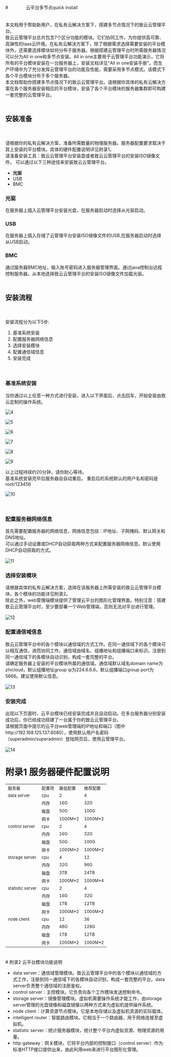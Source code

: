 #　　　　云平台多节点quick install
　　　　　　　　　　　　　　　　　　　　　　　　　　　　　　　　　　　　　　　　　　　　　　　　

本文档用于帮助新用户，在私有云解决方案下，搭建多节点情况下的致云云管理平台。  
致云云管理平台总共包含7个区分功能的模块。它们协同工作，为你提供高可靠、高弹性的Iaas云环境。在私有云解决方案下，除了根据需求选择需要安装的平台模块外，还需要选择模块如何分布于服务器。根据搭建云管理平台时所需服务器情况可以分为All in one和多节点安装。All in one主要用于云管理平台功能演示，它将所有的平台模块安装在一台服务器上，安装文档详见"All in one安装手册"。而生产环境中为了充分发挥云管理平台的功能及性能，需要采用多节点模式。该模式下各个平台模块分布于多个服务器。  
本文档帮助你搭建多节点情况下的致云云管理平台。请根据你具体的私有云解决方案在各个服务器安装相应的平台模块，安装了各个平台模块的服务器集群即可构建一套完整的云管理平台。
　　　　　　　　　　　　　　　　　　　　　　　　　　　　　　　　　　　　　　　　　　
　　　　　　　　　　　　　　　　　　　　　　　　　　　　　　　　　　　　　　　
　　　　　　　　　　　　　　　　　　　　　　　　　　　　　　　　　　　　　
　　　　　　　　　　　　　　　　　　　　　　　　　　　　　　　　　　　　　　
　　　　　　　　　　　　　　　　　　　　　　　　　　　　　　　　　　　　　
　　　　　　　　　　　　　　　　　　　　　　　　　　　　　　　　　　　　　　
　　　　　　　　　　　　　　　　　　　　　　　　　　　　　　　　　　　
　　　　　　　　　　　　　　　　　　　　　　　　　　　　　　　　　　　　　　　　　　　　
　　　　　　　　　　　　　　　　　　　　　　　　　　　　　　　　　　　　　　　　
　　　　　　　　　　　　　　　　　　　　　　　　　　　　　　　　　　　　　　　　　　　　　
　　　　　　　　　　　　　　　　　　　　　　　　　　　　　　　　　　　　　　　　　
　　　　　　　　　　　　　　　　　　　　　　　　　　　　　　　　　　　　　　　　　　　　　　
　　　　　　　　　　　　　　　　　　　　　　　　　　　　　　　　　　　　　　　　　　　　
　　　　　　　　　　　　　　　　　　　　　　　　　　　　　　　　　　　　　　　　
　　　　　　　　　　　　　　　　　　　　　　　　　　　　　　　　　　　　　　　　　　　
　　　　　　　　　　　　　　　　　　　　　　　　　　　　　　　　　　　　　　　　　
　　　　　　　　　　　　　　　　　　　　　　　　　　　　　　　　　　　　　　　　
　　　　　　　　　　　　　　　　　　　　　　　　　　　　　　　　　　　　　　　　　
　　　　　　　　　　　　　　　　　　　　　　　　　　　　　　　　　　　　　　　　　　
　　　　　　　　　　　　　　　　　　　　　　　　　　　　　　　　　　　　　　　　　　　　
　　　　　　　　　　　　　　　　　　　　　　　　　　　　　　　　　　　　　　　　　　
　　　　　　　　　　　　　　　　　　　　　　　　　　　　　　　　　　　　　　　　　　　
　　　　　　　　　　　　　　　　　　　　　　　　　　　　　　　　　　　　　　　　
　　　　　　　　　　　　　　　　　　　　　　　　　　　　　　　　　　　　　　　　
　　　　　　　　　　　　　　　　　　　　　　　　　　　　　　　　　　　　　　　　　　　　
　　　　　　　　　　　　　　　　　　　　　　　　　　　　　　　　　　　　　　　　　　　
　　　　　　　　　　　　　　　　　　　　　　　　　　　　　　　　　　
　　　　　　　　　　　　　　　　　　　　　　　　　　　　　　　　　　　　　　　　　　　　　
　　　　　　　　　　　　　　　　　　　　　　　　　　　　　　　　　　　　　　　　　　　
　　　　　　　　　　　　　　　　　　　　　　　　　　　　　　　　　　　　　　　　　　　　　　　　　　　　
## 安装准备
　　　　　　　　　　　　　　　　　　　　　　　　　　　　　　　　　　　　　　　　　　　　　　　　

请根据你的私有云解决方案，准备所需数量的物理服务器。服务器配置要求取决于其上安装的平台模块。具体的硬件配置说明详见附录1。  
请准备安装工具：致云云管理平台安装盘或者致云云管理平台的安装ISO镜像文件。
可以通过以下三种途径来安装致云云管理平台。
 
- **光驱**
- USB
- BMC

### 光驱

在服务器上插入云管理平台安装光盘，在服务器启动时选择从光驱启动。
### USB

在服务器上插入存储了云管理平台安装ISO镜像文件的USB,在服务器启动时选择从USB启动。　
### BMC

通过服务器BMC地址，输入账号密码进入服务器管理界面。通过java控制台远程控制服务器。从本地选择致云云管理平台的安装ISO镜像文件加载光驱。
　　　　　　　　　　　　　　　　　　　　　　　　　　　　　　　　　　　　　　　　　　　
　　　　　　　　　　　　　　　　　　　　　　　　　　　　　　　　　　　　　　　　　
　　　　　　　　　　　　　　　　　　　　　　　　　　　　　　　　　　　　　　　　
　　　　　　　　　　　　　　　　　　　　　　　　　　　　　　　　　　　　　　　
　　　　　　　　　　　　　　　　　　　　　　　　　　　　　　　　　　　　　　　
　　　　　　　　　　　　　　　　　　　　　　　　　　　　　　　　　　　　　　　　　
　　　　　　　　　　　　　　　　　　　　　　　　　　　　　　　　　　　　　　　　　　　
　　　　　　　　　　　　　　　　　　　　　　　　　　　　　　　　　　　　　　　　　
　　　　　　　　　　　　　　　　　　　　　　　　　　　　　　　　　　　　　　　　　　　
　　　　　　　　　　　　　　　　　　　　　　　　　　　　　　　　　　　　　　　　　　　
　　　　　　　　　　　　　　　　　　　　　　　　　　　　　　　　　　　　　　　　　
　　　　　　　　　　　　　　　　　　　　　　　　　　　　　　　　　　　　　　　　　　　　
　　　　　　　　　　　　　　　　　　　　　　　　　　　　　　　　　　　　　　　　
　　　　　　　　　　　　　　　　　　　　　　　　　　　　　　　　　　　　　　　　　　
　　　　　　　　　　　　　　　　　　　　　　　　　　　　　　　　　　　　　　　　　
　　　　　　　　　　　　　　　　　　　　　　　　　　　　　　　　　　　　　　　　
　　　　　　　　　　　　　　　　　　　　　　　　　　　　　　　　　　　　　　　　
　　　　　　　　　　　　　　　　　　　　　　　　　　　　　　　　　　　　　　　　　
　　　　　　　　　　　　　　　　　　　　　　　　　　　　　　　　　　　　　　　　　
　　　　　　　　　　　　　　　　　　　　　　　　　　　　　　　　　　　　　　　　　　　

## 安装流程
　　　　　　　　　　　　　　　　　　　　　　　　　　　　　　　　　　　　　　　　　　

安装流程分为以下5步:

1. 基准系统安装
2. 配置服务器网络信息
3. 选择安装模块
4. 配置通信域信息
5. 安装完成

　　　　　　　　　　　　　　　　　　　　　　　　　　　　　　　　　　　　　　　　　　
　　　　　　　　　　　　　　　　　　　　　　　　　　　　　　　　　　　　　　　
　　　　　　　　　　　　　　　　　　　　　　　　　　　　　　　　　　　　　　　　
　　　　　　　　　　　　　　　　　　　　　　　　　　　　　　　　　　　　　　　　　
　　　　　　　　　　　　　　　　　　　　　　　　　　　　　　　　　　　　　　　　　　　　　
　　　　　　　　　　　　　　　　　　　　　　　　　　　　　　　　　　　　　　　　
　　　　　　　　　　　　　　　　　　　　　　　　　　　　　　　　　　　　　　　　　　　　　　　　
　　　　　　　　　　　　　　　　　　　　　　　　　　　　　　　　　　　　　　　　　　　　　
　　　　　　　　　　　　　　　　　　　　　　　　　　　　　　　　　　　　　　　　　　　　　　　　
　　　　　　　　　　　　　　　　　　　　　　　　　　　　　　　　　　　　　　　　　
　　　　　　　　　　　　　　　　　　　　　　　　　　　　　　　　　　　　　　　　　　
　　　　　　　　　　　　　　　　　　　　　　　　　　　　　　　　　　　　　　　　　　　　　　　　　
　　　　　　　　　　　　　　　　　　　　　　　　　　　　　　　　　　　　　　　　　　　　　　　
　　　　　　　　　　　　　　　　　　　　　　　　　　　　　　　　　　　　　　　　　
　　　　　　　　　　　　　　　　　　　　　　　　　　　　　　　　　　　　　　　　　　　
　　　　　　　　　　　　　　　　　　　　　　　　　　　　　　　　　　　　　　　　　　　
　　　　　　　　　　　　　　　　　　　　　　　　　　　　　　　　　　　　　　　　　　　　
　　　　　　　　　　　　　　　　　　　　　　　　　　　　　　　　　　　　　　　　　　　　　　　　
　　　　　　　　　　　　　　　　　　　　　　　　　　　　　　　　　　　　　　　　　　　　　　　　　　　　　　　　　　　　　　　　　　　　
　　　　　　　　　　　　　　　　　　　　　　　　　　　　　　　　　　　　　　　　　　　
　　　　　　　　　　　　　　　　　　　　　　　　　　　　　　　　　　　　　　　　　　
　　　　　　　　　　　　　　　　　　　　　　　　　　　　　　　　　　　　　　　　　　
　　　　　　　　　　　　　　　　　　　　　　　　　　　　　　　　　　　　　　　　　　　　　
　　　　　　　　　　　　　　　　　　　　　　　　　　　　　　　　　　　　　　　
　　　　　　　　　　　　　　　　　　　　　　　　　　　　　　　　　　　　　　　　　
　　　　　　　　　　　　　　　　　　　　　　　　　　　　　　　　　　　　　　　
　　　　　　　　　　　　　　　　　　　　　　　　　　　　　　　　　　　　　　　　
　　　　　　　　　　　　　　　　　　　　　　　　　　　　　　　　　　　　　　　　　
　　　　　　　　　　　　　　　　　　　　　　　　　　　　　　　　　　　　　　　　　　
　　　　　　　　　　　　　　　　　　　　　　　　　　　　　　　　　　　　　　　　　　　　
　　　　　　　　　　　　　　　　　　　　　　　　　　　　　　　　　　　　　　　　　　　
　　　　　　　　　　　　　　　　　　　　　　　　　　　　　　　　　　　　　　　　

### 基准系统安装

当你通过以上任意一种方式进行安装，进入以下界面后，点击回车，开始安装由致云定制的操作系统。

![4](4.jpg)

![5](5.jpg)

![6](6.jpg)

![7](7.jpg)

![8](8.jpg)

![9](9.jpg)

以上过程持续约20分钟，请你耐心等待。  
基准系统安装完毕后服务器会自动重启。
重启后的系统默认的用户名和密码是root/123456

![10](10.jpg)
  
  
  
  
　　　　　　　　　　　　　　　　　　　　　　　　　　　　　　　　　　　　　　　　　　　　　　　　
　　　　　　　　　　　　　　　　　　　　　　　　　　　　　　　　　　　　　　　　　
　　　　　　　　　　　　　　　　　　　　　　　　　　　　　　　　　　　　　　
　　　　　　　　　　　　　　　　　　　　　　　　　　　　　　　　　　　　　　　　　　　　
　　　　　　　　　　　　　　　　　　　　　　　　　　　　　　　　　　　　　　　　　　
　　　　　　　　　　　　　　　　　　　　　　　　　　　　　　　　　　　　　　　　
　　　　　　　　　　　　　　　　　　　　　　　　　　　　　　　　　　　　　　　　　　　　
　　　　　　　　　　　　　　　　　　　　　　　　　　　　　　　　　　　　　　　　　
　　　　　　　　　　　　　　　　　　　　　　　　　　　　　　　　　　　　　　　　　　
　　　　　　　　　　　　　　　　　　　　　　　　　　　　　　　　　　　　　　　　　　　
　　　　　　　　　　　　　　　　　　　　　　　　　　　　　　　　　　　　　　　　　　　

### 配置服务器网络信息

首先需要配置服务器的网络信息，网络信息包括：IP地址、子网掩码、默认网关和DNS地址。  
可以通过手动设置或DHCP自动获取两种方式来配置服务器网络信息。默认使用DHCP自动获取的方式。

![11](11.jpg)
　　　　　　　　　　　　　　　　　　　　　　　　　　　　　　　　　　　　　　　　　
　　　　　　　　　　　　　　　　　　　　　　　　　　　　　　　　　　　　　　　
　　　　　　　　　　　　　　　　　　　　　　　　　　　　　　　　　　　　　　　　　
　　　　　　　　　　　　　　　　　　　　　　　　　　　　　　　　　　　　　　　　
　　　　　　　　　　　　　　　　　　　　　　　　　　　　　　　　　　　　　　　
　　　　　　　　　　　　　　　　　　　　　　　　　　　　　　　　　　　　　　　　
　　　　　　　　　　　　　　　　　　　　　　　　　　　　　　　　　　　　　　　　　
　　　　　　　　　　　　　　　　　　　　　　　　　　　　　　　　　　　　　　　　
　　　　　　　　　　　　　　　　　　　　　　　　　　　　　　　　　　　　　　
　　　　　　　　　　　　　　　　　　　　　　　　　　　　　　　　　　　　　　　　
　　　　　　　　　　　　　　　　　　　　　　　　　　　　　　　　　　　　　　　　
　　　　　　　　　　　　　　　　　　　　　　　　　　　　　　　　　　　　　　　　　
　　　　　　　　　　　　　　　　　　　　　　　　　　　　　　　　　　　　　　
　　　　　　　　　　　　　　　　　　　　　　　　　　　　　　　　　　　　　　　　　　　　
　　　　　　　　　　　　　　　　　　　　　　　　　　　　　　　　　　　　　　　　　　　
　　　　　　　　　　　　　　　　　　　　　　　　　　　　　　　　　　　　　　　　　　
　　　　　　　　　　　　　　　　　　　　　　　　　　　　　　　　　　　　　
　　　　　　　　　　　　　　　　　　　　　　　　　　　　　　　　　　　　　　　　　　

### 选择安装模块

请根据具体的私有云解决方案，选择在该服务器上所需安装的致云云管理平台模块，各个模块的功能详见附录2。  
除此之外，web管理端模块提供了管理云平台的图形化管理界面。特别注意：搭建致云云管理平台时，至少要部署一个Web管理端，否则无法对平台进行管理。

![12](12.jpg)
　　　　　　　　　　　　　　　　　　　　　　　　　　　　　　　　　　　　　　　
　　　　　　　　　　　　　　　　　　　　　　　　　　　　　　　　　　　　　　　　　
　　　　　　　　　　　　　　　　　　　　　　　　　　　　　　　　　　　　　　　　
　　　　　　　　　　　　　　　　　　　　　　　　　　　　　　　　　　　　　　　
　　　　　　　　　　　　　　　　　　　　　　　　　　　　　　　　　　　　　　　　　　
　　　　　　　　　　　　　　　　　　　　　　　　　　　　　　　　　　　　　　　　
　　　　　　　　　　　　　　　　　　　　　　　　　　　　　　　　　　　　　　　　
　　　　　　　　　　　　　　　　　　　　　　　　　　　　　　　　　　　　　　　
　　　　　　　　　　　　　　　　　　　　　　　　　　　　　　　　　　　　　　　　　　　　　
　　　　　　　　　　　　　　　　　　　　　　　　　　　　　　　　　　　　　　　　　　　　　
　　　　　　　　　　　　　　　　　　　　　　　　　　　　　　　　　　　　　　　
　　　　　　　　　　　　　　　　　　　　　　　　　　　　　　　　　　　　　　
　　　　　　　　　　　　　　　　　　　　　　　　　　　　　　　　　　　　　　　　
　　　　　　　　　　　　　　　　　　　　　　　　　　　　　　　　　　　　　　　　　　　　　　　　　　　
　　　　　　　　　　　　　　　　　　　　　　　　　　　　　　　　　　　　　　　　　
　　　　　　　　　　　　　　　　　　　　　　　　　　　　　　　　　　　　　　
　　　　　　　　　　　　　　　　　　　　　　　　　　　　　　　　　　　　　　　　

### 配置通信域信息

致云云管理平台中的各个模块以通信域的方式工作。在同一通信域下的各个模块可以相互通信，进而协同工作。通信域由域名、组播地址和组播端口来标识。注册到同一通信域下的各模块自动识别，构成一套完整的平台。  
请确定服务器上安装的平台模块所属的通信域。通信域默认域名domain name为zhicloud，默认组播地址group ip为224.6.6.6，默认组播端口group port为5666。建议使用默认信息。

![13](13.jpg)
　　　　　　　　　　　　　　　　　　　　　　　　　　　　　　　　　　　　　　
　　　　　　　　　　　　　　　　　　　　　　　　　　　　　　　　　　　　　　　
　　　　　　　　　　　　　　　　　　　　　　　　　　　　　　　　　　　　　　
　　　　　　　　　　　　　　　　　　　　　　　　　　　　　　　　　　　　　　　　　　　　
　　　　　　　　　　　　　　　　　　　　　　　　　　　　　　　　　　　　　　　
　　　　　　　　　　　　　　　　　　　　　　　　　　　　　　　　　　　　　
　　　　　　　　　　　　　　　　　　　　　　　　　　　　　　　　　　　　　
　　　　　　　　　　　　　　　　　　　　　　　　　　　　　　　　　　　　　
　　　　　　　　　　　　　　　　　　　　　　　　　　　　　　　　　　　　　　
　　　　　　　　　　　　　　　　　　　　　　　　　　　　　　　　　　　　　　　
　　　　　　　　　　　　　　　　　　　　　　　　　　　　　　　　　　　　　　　
　　　　　　　　　　　　　　　　　　　　　　　　　　　　　　　　　　　　　　　
　　　　　　　　　　　　　　　　　　　　　　　　　　　　　　　　　　　　　
　　　　　　　　　　　　　　　　　　　　　　　　　　　　　　　　　　　　　　　
　　　　　　　　　　　　　　　　　　　　　　　　　　　　　　　　　　　　　　
　　　　　　　　　　　　　　　　　　　　　　　　　　　　　　　　　　　　　　　　　

### 安装完成

出现以下页面时，云平台模块已经安装完成并且自动启动。在多台服务器分别安装成功后，你已经成功搭建了一台属于你的致云云管理平台。  
请根据页面中提示的云平台web管理端的IP地址和端口（图中http://192.168.125.137:8080），使用默认用户名密码（superadmin/superadmin）登陆网页后，使用云管理平台。

![14](14.jpg)
　　　　　　　　　　　　　　　　　　　　　　　　　　　　　　　　　　　　　　　　　
　　　　　　　　　　　　　　　　　　　　　　　　　　　　　　　　　　　　　　　　
　　　　　　　　　　　　　　　　　　　　　　　　　　　　　　　　　　　　　　　
　　　　　　　　　　　　　　　　　　　　　　　　　　　　　　　　　　　　　　
　　　　　　　　　　　　　　　　　　　　　　　　　　　　　　　　　　　　　　　
　　　　　　　　　　　　　　　　　　　　　　　　　　　　　　　　　　　　　　
　　　　　　　　　　　　　　　　　　　　　　　　　　　　　　　　　　　　　　　　　　
　　　　　　　　　　　　　　　　　　　　　　　　　　　　　　　　　　　　　　　　
　　　　　　　　　　　　　　　　　　　　　　　　　　　　　　　　　　　　　　　
　　　　　　　　　　　　　　　　　　　　　　　　　　　　　　　　　　　　　　　
　　　　　　　　　　　　　　　　　　　　　　　　　　　　　　　　　　　　　　　
　　　　　　　　　　　　　　　　　　　　　　　　　　　　　　　　　　　　　
　　　　　　　　　　　　　　　　　　　　　　　　　　　　　　　　　　　　　　　
　　　　　　　　　　　　　　　　　　　　　　　　　　　　　　　　　　　　　　
　　　　　　　　　　　　　　　　　　　　　　　　　　　　　　　　　　　　　　
　　　　　　　　　　　　　　　　　　　　　　　　　　　　　　　　　　　　　　　　
　　　　　　　　　　　　　　　　　　　　　　　　　　　　　　　　　　　　　　　　　

# 附录1 服务器硬件配置说明　　　　　
<table>
<tbody>
<tr><td><font size=2.5>服务器</font></td><td><font size=2.5>配置项</font></td><td><font size=2.5>最低配置</font></td><td><font size=2.5>推荐配置</font></td></tr>
<tr><td><font size=2.5>data server</font></td><td><font size=2.5>cpu</font></td><td><font size=2.5>2</font></td><td><font size=2.5>4</font></td></tr>
<tr><td><font size=2.5></font></td><td><font size=2.5>内存</font></td><td><font size=2.5>16G</font></td><td><font size=2.5>32G</font></td></tr>
<tr><td><font size=2.5></font></td><td><font size=2.5>磁盘</font></td><td><font size=2.5>50G</font></td><td><font size=2.5>100G</font></td></tr>
<tr><td><font size=2.5></font></td><td><font size=2.5>网卡</font></td><td><font size=2.5>1000M*2</font></td><td><font size=2.5>1000M*2</font></td></tr>
<tr><td><font size=2.5>control server</font></td><td><font size=2.5>cpu</font></td><td><font size=2.5>2</font></td><td><font size=2.5>4</font></td></tr>
<tr><td><font size=2.5></font></td><td><font size=2.5>内存</font></td><td><font size=2.5>16G</font></td><td><font size=2.5>32G</font></td></tr>
<tr><td><font size=2.5></font></td><td><font size=2.5>磁盘</font></td><td><font size=2.5>50G</font></td><td><font size=2.5>100G</font></td></tr>
<tr><td><font size=2.5></font></td><td><font size=2.5>网卡</font></td><td><font size=2.5>1000M*2</font></td><td><font size=2.5>1000M*2</font></td></tr>
<tr><td><font size=2.5>storage server</font></td><td><font size=2.5>cpu</font></td><td><font size=2.5>4</font></td><td><font size=2.5>12</font></td></tr>
<tr><td><font size=2.5></font></td><td><font size=2.5>内存</font></td><td><font size=2.5>32G</font></td><td><font size=2.5>96G</font></td></tr>
<tr><td><font size=2.5></font></td><td><font size=2.5>磁盘</font></td><td><font size=2.5>3TB</font></td><td><font size=2.5>24TB</font></td></tr>
<tr><td><font size=2.5></font></td><td><font size=2.5>网卡</font></td><td><font size=2.5>1000M*2</font></td><td><font size=2.5>1000M*4</font></td></tr>
<tr><td><font size=2.5>statistic server</font></td><td><font size=2.5>cpu</font></td><td><font size=2.5>2</font></td><td><font size=2.5>4</font></td></tr>
<tr><td><font size=2.5></font></td><td><font size=2.5>内存</font></td><td><font size=2.5>16G</font></td><td><font size=2.5>32G</font></td></tr>
<tr><td><font size=2.5></font></td><td><font size=2.5>磁盘</font></td><td><font size=2.5>1TB</font></td><td><font size=2.5>12TB</font></td></tr>
<tr><td><font size=2.5></font></td><td><font size=2.5>网卡</font></td><td><font size=2.5>1000M*2</font></td><td><font size=2.5>1000M*2</font></td></tr>

<tr><td><font size=2.5>node client</font></td><td><font size=2.5>cpu</font></td><td><font size=2.5>12</font></td><td><font size=2.5>36</font></td></tr>
<tr><td><font size=2.5></font></td><td><font size=2.5>内存</font></td><td><font size=2.5>48G</font></td><td><font size=2.5>128G</font></td></tr>
<tr><td><font size=2.5></font></td><td><font size=2.5>磁盘</font></td><td><font size=2.5>1TB</font></td><td><font size=2.5>12TB</font></td></tr>
<tr><td><font size=2.5></font></td><td><font size=2.5>网卡</font></td><td><font size=2.5>1000M*2</font></td><td><font size=2.5>1000M*2</font></td></tr>
</tbody>
</table>
　　　　　　　　　　　　　　　　　　　　　　　　　　　　　　　　　　　　　　　　　　　　　
　　　　　　　　　　　　　　　　　　　　　　　　　　　　　　　　　　　　　　　
　　　　　　　　　　　　　
　　　　　　　　　　　　　　　　　　　　　　
# 附录2 云平台模块功能说明

- data server：通信域管理模块。致云云管理平台中的各个模块以通信域的方式工作，注册到同一通信域下的各模块自动识别，构成一套完整的平台。data server负责整个通信域的注册鉴权。
- control server：主控模块。它负责向各个工作模块发送控制命令。
- storage server：镜像管理模块。虚拟机需要操作系统才能工作，由storage server管理的光盘镜像和磁盘镜像以两种方式来为虚拟机提供操作系统。
- node client：计算资源节点模块。它是本地存储以及虚拟机资源的实际载体。
- intelligent router：智能路由模块。它相当于一个路由器，用于网络连接至虚拟机。
- statistic server：统计服务器模块，统计整个平台内虚拟资源、物理资源的用量。 
- http gateway：网关模块，它将平台内部的控制接口（control server）作为标准HTTP接口提供出来，由此利用web来进行平台图形化管理。












